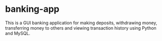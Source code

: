 # banking-app
This is a GUI banking application for making deposits, withdrawing money, transferring money to others and viewing transaction history using Python and MySQL.
